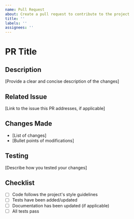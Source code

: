 ```yaml
---
name: Pull Request
about: Create a pull request to contribute to the project
title: ''
labels: ''
assignees: ''
---
```


# PR Title

## Description
[Provide a clear and concise description of the changes]

## Related Issue
[Link to the issue this PR addresses, if applicable]

## Changes Made
- [List of changes]
- [Bullet points of modifications]

## Testing
[Describe how you tested your changes]

## Checklist
- [ ] Code follows the project's style guidelines
- [ ] Tests have been added/updated
- [ ] Documentation has been updated (if applicable)
- [ ] All tests pass 